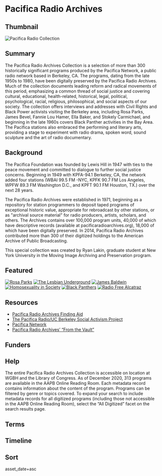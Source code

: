 # Pacifica Radio Archives

## Thumbnail

![Pacifica Radio Collection](https://s3.amazonaws.com/americanarchive.org/special-collections/Pacifica1.jpg "Pacifica Radio Collection")

## Summary

The Pacifica Radio Archives Collection is a selection of more than 300 historically significant programs produced by the Pacifica Network, a public radio network based in Berkeley, CA.  The programs, dating from the late 1950s to 1980, have been digitally preserved by the Pacifica Radio Archives. Much of the collection documents leading reform and radical movements of this period, emphasizing a common thread of social justice and covering cultural, educational, health-related, historical, legal, political, psychological, racial, religious, philosophical, and social aspects of our society. The collection offers interviews and addresses with Civil Rights and Black Power activists visiting the Berkeley area, including Rosa Parks, James Bevel, Fannie Lou Hamer, Ella Baker, and Stokely Carmichael, and beginning in the late 1960s covers Black Panther activities in the Bay Area. The Pacifica stations also embraced the performing and literary arts, providing a stage to experiment with radio drama, spoken word, sound sculpture and the art of radio documentary. 

## Background

The Pacifica Foundation was founded by Lewis Hill in 1947 with ties to the peace movement and committed to dialogue to further social justice concerns. Beginning in 1949 with KPFA-94.1 Berkeley, CA, the network added four stations (WBAI 99.5 FM -NYC, KPFK 90.7 FM Los Angeles, WPFW 89.3 FM Washington D.C., and KPFT 90.1 FM Houston, TX.) over the next 28 years.

The Pacifica Radio Archives were established in 1971, beginning as a repository for station programmers to deposit taped programs of exceptional historic value, appropriate for rebroadcast by other stations, or as "archival source material" for radio producers, artists, scholars, and others. The Archives contains over 100,000 program units, 40,000 of which have descriptive records (available at pacificaradioarchives.org), 18,000 of which have been digitally preserved. In 2014, Pacifica Radio Archives contributed more than 300 of their digitized holdings to the American Archive of Public Broadcasting.

This special collection was created by Ryan Lakin, graduate student at New York University in the Moving Image Archiving and Preservation program.

## Featured

[![Rosa Parks](https://s3.amazonaws.com/americanarchive.org/special-collections/aapb_tile.png)](/catalog/cpb-aacip_28-kw57d2qp45)
[![The Lesbian Underground](https://s3.amazonaws.com/americanarchive.org/special-collections/aapb_tile.png)](/catalog/cpb-aacip_28-zp3vt1h719)
[![James Baldwin](https://s3.amazonaws.com/americanarchive.org/special-collections/aapb_tile.png)](/catalog/cpb-aacip_28-vm42r3ph61)
[![Homosexuality in Society](https://s3.amazonaws.com/americanarchive.org/special-collections/aapb_tile.png)](/catalog/cpb-aacip_28-3n20c4st80)
[![Black Panthers](https://s3.amazonaws.com/americanarchive.org/special-collections/aapb_tile.png)](/catalog/cpb-aacip_28-4b2x34mw6g)
[![Radio Free Alcatraz](https://s3.amazonaws.com/americanarchive.org/special-collections/aapb_tile.png)](/catalog/cpb-aacip_28-5717m0482m)

## Resources

- [Pacifica Radio Archives Finding Aid](https://www.pacificaradioarchives.org/)
- [The Pacifica Radio/UC Berkeley Social Activism Project](https://guides.lib.berkeley.edu/pacifica)
- [Pacifica Network](https://pacificanetwork.org/)
- [Pacifica Radio Archives’ “From the Vault”](http://fromthevaultradio.org/home/)

## Funders

## Help

The entire Pacifica Radio Archives Collection is accessible on location at WGBH and the Library of Congress. As of December 2020, 313 programs are available in the AAPB Online Reading Room. Each metadata record contains information about the content of the program. Programs can be filtered by genre or topics covered. To expand your search to include metadata records for all digitized programs (including those not accessible in the AAPB Online Reading Room), select the “All Digitized” facet on the search results page.

## Terms


## Timeline


## Sort

asset_date+asc




